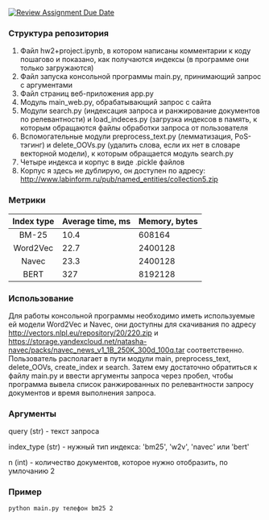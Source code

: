 [![Review Assignment Due Date](https://classroom.github.com/assets/deadline-readme-button-24ddc0f5d75046c5622901739e7c5dd533143b0c8e959d652212380cedb1ea36.svg)](https://classroom.github.com/a/iHpKfUUO)

### Структура репозитория
1) Файл hw2+project.ipynb, в котором написаны комментарии к коду пошагово и показано, как получаются индексы (в программе они только загружаются)
2) Файл запуска консольной программы main.py, принимающий запрос с аргументами
3) Файл страниц веб-приложения app.py
4) Модуль main_web.py, обрабатывающий запрос с сайта
5) Модули search.py (индексация запроса и ранжирование документов по релевантности) и load_indeces.py (загрузка индексов в память, к которым обращаются файлы обработки запроса от пользователя
6) Вспомогательные модули preprocess_text.py (лемматизация, PoS-тэгинг) и delete_OOVs.py (удалить слова, если их нет в словаре векторной модели), к которым обращается модуль search.py
7) Четыре индекса и корпус в виде .pickle файлов
8) Корпус я здесь не дублирую, он доступен по адресу: http://www.labinform.ru/pub/named_entities/collection5.zip

### Метрики
| Index type    | Average time, ms  | Memory, bytes |
|:-------------:|:----------------- |:------------- |
| BM-25         | 10.4              | 608164        |
| Word2Vec      | 22.7              | 2400128       |
| Navec         | 23.3              | 2400128       |
| BERT          | 327               | 8192128       |

### Использование
Для работы консольной программы необходимо иметь используемые ей модели Word2Vec и Navec, они доступны для скачивания по адресу http://vectors.nlpl.eu/repository/20/220.zip и https://storage.yandexcloud.net/natasha-navec/packs/navec_news_v1_1B_250K_300d_100q.tar соответственно. 
Пользователь располагает в пути модули main, preprocess_text, delete_OOVs, create_index и search. Затем ему достаточно обратиться к файлу main.py и ввести аргументы запроса через пробел, чтобы программа вывела список ранжированных по релевантности запросу документов и время выполнения запроса.

### Аргументы
query (str) - текст запроса

index_type (str) - нужный тип индекса: 'bm25', 'w2v', 'navec' или 'bert'

n (int) - количество документов, которое нужно отобразить, по умлочанию 2

### Пример
```
python main.py телефон bm25 2
```
